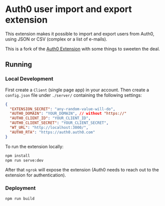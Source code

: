 # Auth0 user import and export extension

This extension makes it possible to import and export users from Auth0, using JSON or CSV (complex or a list of e-mails).

This is a fork of the [Auth0 Extension](https://auth0.com/docs/extensions/user-import-export) with some things to sweeten the deal.

## Running

### Local Development

First create a `Client` (single page app) in your account. Then create a `config.json` file under `./server/` containing the following settings:

```json
{
  "EXTENSION_SECRET": "any-random-value-will-do",
  "AUTH0_DOMAIN": "YOUR_DOMAIN", // without "https://"
  "AUTH0_CLIENT_ID": "YOUR_CLIENT_ID",
  "AUTH0_CLIENT_SECRET": "YOUR_CLIENT_SECRET",
  "WT_URL": "http://localhost:3000/",
  "AUTH0_RTA": "https://auth0.auth0.com"
}
```

To run the extension locally:

```bash
npm install
npm run serve:dev
```

After that `ngrok` will expose the extension (Auth0 needs to reach out to the extension for authentication).

### Deployment

```
npm run build
```
